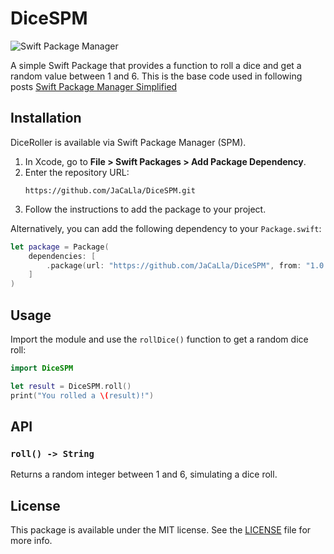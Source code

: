 # DiceSPM

![Swift Package Manager](https://img.shields.io/badge/SPM-compatible-brightgreen.svg)

A simple Swift Package that provides a function to roll a dice and get a random value between 1 and 6. This is the base code used in following posts [Swift Package Manager Simplified](https://javios.eu/swift/swift-package-manager-simplified/) 

## Installation

DiceRoller is available via Swift Package Manager (SPM).

1. In Xcode, go to **File > Swift Packages > Add Package Dependency**.
2. Enter the repository URL:
   ```
   https://github.com/JaCaLla/DiceSPM.git
   ```
3. Follow the instructions to add the package to your project.

Alternatively, you can add the following dependency to your `Package.swift`:

```swift
let package = Package(
    dependencies: [
        .package(url: "https://github.com/JaCaLla/DiceSPM", from: "1.0.0")
    ]
)
```

## Usage

Import the module and use the `rollDice()` function to get a random dice roll:

```swift
import DiceSPM

let result = DiceSPM.roll()
print("You rolled a \(result)!")
```

## API

### `roll() -> String`
Returns a random integer between 1 and 6, simulating a dice roll.

## License

This package is available under the MIT license. See the [LICENSE](LICENSE) file for more info.


